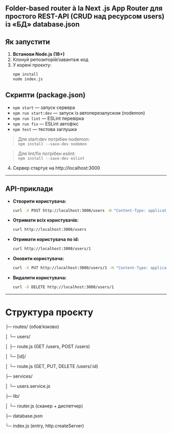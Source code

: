 Folder-based router à la Next .js App Router для простого REST-API (CRUD над ресурсом users) із «БД» database.json
---

## Як запустити

1. **Встанови Node.js (18+)**
2. Клонуй репозиторій/завантаж код
3. У корені проєкту:
    ```bash
    npm install
    node index.js
    ```
## Скрипти (package.json)

- `npm start` — запуск сервера
- `npm run start:dev` — запуск із автоперезапуском (nodemon)
- `npm run lint` — ESLint перевірка
- `npm run fix` — ESLint автофікс
- `npm test` — тестова заглушка

> Для start:dev потрібен nodemon:  
> `npm install --save-dev nodemon`

> Для lint/fix потрібен eslint:  
> `npm install --save-dev eslint`

4. Сервер стартує на http://localhost:3000

---

## API-приклади

- **Створити користувача:**
    ```bash
    curl -X POST http://localhost:3000/users -H "Content-Type: application/json" -d '{"name":"Vlad"}'
    ```

- **Отримати всіх користувачів:**
    ```bash
    curl http://localhost:3000/users
    ```

- **Отримати користувача по id:**
    ```bash
    curl http://localhost:3000/users/1
    ```

- **Оновити користувача:**
    ```bash
    curl -X PUT http://localhost:3000/users/1 -H "Content-Type: application/json" -d '{"name":"New Name"}'
    ```

- **Видалити користувача:**
    ```bash
    curl -X DELETE http://localhost:3000/users/1
    ```

---
# Структура проєкту


├─ routes/          (обов’язково)

│   └─ users/

│       ├─ route.js      (GET /users, POST /users)

│       └─ [id]/

│           └─ route.js  (GET, PUT, DELETE /users/:id)

├─ services/

│   └─ users.service.js

├─ lib/

│   └─ router.js        (сканер + диспетчер)

├─ database.json

└─ index.js (entry, http.createServer)